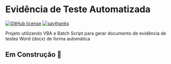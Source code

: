 # Evidência de Teste Automatizada

[![GitHub license](https://img.shields.io/github/license/Naereen/StrapDown.js.svg)](http://everis.lucasandrade.xyz)
[![saythanks](https://img.shields.io/badge/say-thanks-ff69b4.svg)](http://everis.lucasandrade.xyz)

Projeto utilizando VBA e Batch Script para gerar documento de evidência de testes Word (docx) de forma automática

## Em Construção :construction:
